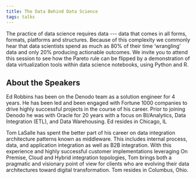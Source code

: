 ```yaml
---
title: The Data Behind Data Science
tags: talks
---
```


The practice of data science requires data --- data that comes in all forms, formats, platforms and structures. Because of this complexity we commonly hear that data scientists spend as much as 80% of their time ‘wrangling’ data and only 20% producing actionable outcomes. We invite you to attend this session to see how the Pareto rule can be flipped by a demonstration of data virtualization tools within data science notebooks, using Python and R.

<!--more-->

## About the Speakers

Ed Robbins has been on the Denodo team as a solution engineer for 4 years. He has been led and been engaged with Fortune 1000 companies to drive highly successful projects in the course of his career. Prior to joining Denodo he was with Oracle for 20 years with a focus on BI/Analytics, Data Integration (ETL), and Data Warehousing. Ed resides in Chicago, IL

Tom LaSalle has spent the better part of his career on data integration architecture patterns known as middleware. This includes internal process, data, and application integration as well as B2B integration. With this experience and highly successful customer implementations leveraging On Premise, Cloud and Hybrid integration topologies, Tom brings both a pragmatic and visionary point of view for clients who are evolving their data architectures toward digital transformation. Tom resides in Columbus, Ohio.
